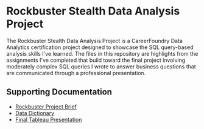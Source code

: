 # Rockbuster Stealth Data Analysis Project

The Rockbuster Stealth Data Analysis Project is a CareerFoundry Data Analytics certification project designed to showcase the SQL query-based analysis skills I've learned. The files in this repository are highlights from the assignments I've completed that build toward the final project involving moderately complex SQL queries I wrote to answer business questions that are communicated through a professional presentation.

## Supporting Documentation

- [Rockbuster Project Brief](./Supporting_Documentation/Rockbuster%20Stealth%20Data%20Analysis%20Project%20Brief.pdf)
- [Data Dictionary](./Supporting_Documentation/Rockbuster%20Stealth%20Data%20Analysis%20Project%20Data%20Dictionary.pdf)
- [Final Tableau Presentation](https://public.tableau.com/app/profile/bert.pearce/viz/BertP-Achievement3Presentation/RockbusterPresentation)
